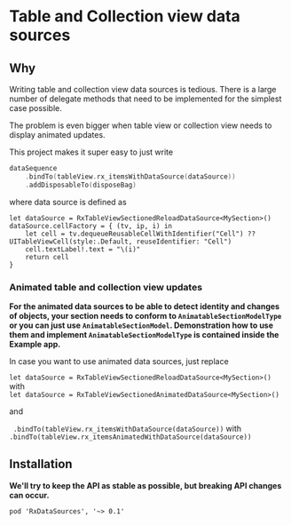 Table and Collection view data sources
======================================

## Why

Writing table and collection view data sources is tedious. There is a large number of delegate methods that need to be implemented for the simplest case possible.

The problem is even bigger when table view or collection view needs to display animated updates.

This project makes it super easy to just write

```swift
dataSequence
    .bindTo(tableView.rx_itemsWithDataSource(dataSource))
    .addDisposableTo(disposeBag)
```

where data source is defined as

```
let dataSource = RxTableViewSectionedReloadDataSource<MySection>()
dataSource.cellFactory = { (tv, ip, i) in
    let cell = tv.dequeueReusableCellWithIdentifier("Cell") ?? UITableViewCell(style:.Default, reuseIdentifier: "Cell")
    cell.textLabel!.text = "\(i)"
    return cell
}
```

### Animated table and collection view updates

**For the animated data sources to be able to detect identity and changes of objects, your section needs to conform to `AnimatableSectionModelType` or you can just use `AnimatableSectionModel`. Demonstration how to use them and implement `AnimatableSectionModelType` is contained inside the Example app.**

In case you want to use animated data sources, just replace

`let dataSource = RxTableViewSectionedReloadDataSource<MySection>()` with <br/>`let dataSource = RxTableViewSectionedAnimatedDataSource<MySection>()`

and

` .bindTo(tableView.rx_itemsWithDataSource(dataSource))` with <br/> `.bindTo(tableView.rx_itemsAnimatedWithDataSource(dataSource)) `

## Installation

**We'll try to keep the API as stable as possible, but breaking API changes can occur.**

```
pod 'RxDataSources', '~> 0.1'
```
